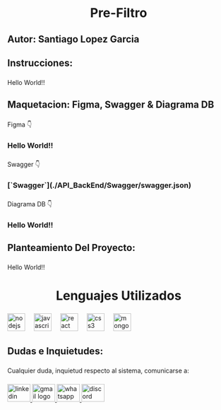 <h1 align="center">Pre-Filtro</h1>

###

<h2 align="left">Autor: Santiago Lopez Garcia</h2>

###

<h2 align="left">Instrucciones:</h2>

###

<p align="left">Hello World!!</p>

###

<h2 align="left">Maquetacion: Figma, Swagger & Diagrama DB</h2>

###

<p align="left">Figma 👇</p>

###

<h3 align="left">Hello World!!</h3>

###

<p align="left">Swagger 👇</p>

###

<h3 align="left">[`Swagger`](./API_BackEnd/Swagger/swagger.json)</h3>

###

<p align="left">Diagrama DB 👇</p>

###

<h3 align="left">Hello World!!</h3>

###

<h2 align="left">Planteamiento Del Proyecto:</h2>

###

<p align="left">Hello World!!</p>

###

<h1 align="center">Lenguajes Utilizados</h1>

###

<div align="left">
  <img src="https://cdn.jsdelivr.net/gh/devicons/devicon/icons/nodejs/nodejs-original.svg" height="40" alt="nodejs logo"  />
  <img width="12" />
  <img src="https://cdn.jsdelivr.net/gh/devicons/devicon/icons/javascript/javascript-original.svg" height="40" alt="javascript logo"  />
  <img width="12" />
  <img src="https://cdn.jsdelivr.net/gh/devicons/devicon/icons/react/react-original.svg" height="40" alt="react logo"  />
  <img width="12" />
  <img src="https://cdn.jsdelivr.net/gh/devicons/devicon/icons/css3/css3-original.svg" height="40" alt="css3 logo"  />
  <img width="12" />
  <img src="https://cdn.jsdelivr.net/gh/devicons/devicon/icons/mongodb/mongodb-original.svg" height="40" alt="mongodb logo"  />
</div>

###

<h2 align="left">Dudas e Inquietudes:</h2>

###

<p align="left">Cualquier duda, inquietud respecto al sistema, comunicarse a:</p>

###

<div align="left">
  <a href="https://www.linkedin.com/in/santiago-lopez-garcia-185217169/" target="_blank">
    <img src="https://raw.githubusercontent.com/maurodesouza/profile-readme-generator/master/src/assets/icons/social/linkedin/default.svg" width="52" height="40" alt="linkedin logo"  />
  </a>
  <a href="santiagolopezgarcia22@gmail.com" target="_blank">
    <img src="https://raw.githubusercontent.com/maurodesouza/profile-readme-generator/master/src/assets/icons/social/gmail/default.svg" width="52" height="40" alt="gmail logo"  />
  </a>
  <a href="+57 321 9702754" target="_blank">
    <img src="https://raw.githubusercontent.com/maurodesouza/profile-readme-generator/master/src/assets/icons/social/whatsapp/default.svg" width="52" height="40" alt="whatsapp logo"  />
  </a>
  <a href="totixt" target="_blank">
    <img src="https://raw.githubusercontent.com/maurodesouza/profile-readme-generator/master/src/assets/icons/social/discord/default.svg" width="52" height="40" alt="discord logo"  />
  </a>
</div>

###